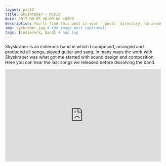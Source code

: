 ```yaml
---
layout: post2
title: Skyskraber - Music
date: 2017-09-05 00:00:00 +0300
description: You’ll find this post in your `_posts` directory. Go ahead and edit it and re-build the site to see your changes. # Add post description (optional)
img: syskraber.jpg # Add image post (optional)
tags: [indierock, band] # add tag
---
```


Skyskraber is an indierock band in which I composed, arranged and produced all songs, played guitar and sang. In many ways the work with Skyskraber was what got me started with sound design and composition. Here you can hear the last songs we released before dissolving the band.


<iframe width="100%" height="300" scrolling="no" frameborder="no" allow="autoplay" src="https://w.soundcloud.com/player/?url=https%3A//api.soundcloud.com/playlists/282842916&color=%23ff5500&auto_play=false&hide_related=false&show_comments=true&show_user=true&show_reposts=false&show_teaser=true&visual=true"></iframe>
